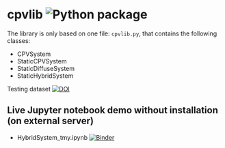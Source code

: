 # cpvlib ![Python package](https://github.com/isi-ies-group/cpvlib/workflows/Python%20package/badge.svg)
The library is only based on one file: `cpvlib.py`, that contains the following classes:

* CPVSystem
* StaticCPVSystem
* StaticDiffuseSystem
* StaticHybridSystem

Testing dataset [![DOI](https://zenodo.org/badge/DOI/10.5281/zenodo.3346823.svg)](https://doi.org/10.5281/zenodo.3346823)

## Live Jupyter notebook demo without installation (on external server)
* HybridSystem_tmy.ipynb [![Binder](https://mybinder.org/badge_logo.svg)](https://mybinder.org/v2/gh/isi-ies-group/cpvlib/master?filepath=HybridSystem_tmy.ipynb)
